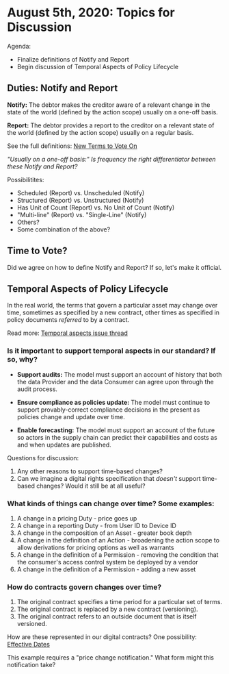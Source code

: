 # August 5th, 2020: Topics for Discussion

Agenda: 

* Finalize definitions of Notify and Report
* Begin discussion of Temporal Aspects of Policy Lifecycle

## Duties: Notify and Report

**Notify:** The debtor makes the creditor aware of a relevant change in the state of the world (defined by the action scope) usually on a one-off basis.

**Report:** The debtor provides a report to the creditor on a relevant state of the world (defined by the action scope) usually on a regular basis.

See the full definitions: [New Terms to Vote On](https://github.com/w3c/market-data-odrl-profile/blob/gh-pages/NewTerms.md#to-vote)

*"Usually on a one-off basis:" Is frequency the right differentiator between these Notify and Report?*

Possibilitites:

* Scheduled (Report) vs. Unscheduled (Notify)
* Structured (Report) vs. Unstructured (Notify)
* Has Unit of Count (Report) vs. No Unit of Count (Notify)
* "Multi-line" (Report) vs. "Single-Line" (Notify)
* Others?
* Some combination of the above?

## Time to Vote?

Did we agree on how to define Notify and Report? If so, let's make it official.

## Temporal Aspects of Policy Lifecycle

In the real world, the terms that govern a particular asset may change over time, sometimes as specified by a new contract, other times as specified in policy documents *referred* to by a contract.

Read more: [Temporal aspects issue thread](https://github.com/w3c/market-data-odrl-profile/issues/14)

### Is it important to support temporal aspects in our standard? If so, why?

* **Support audits:** The model must support an account of history that both the data Provider and the data Consumer can agree upon through the audit process.

* **Ensure compliance as policies update:** The model must continue to support provably-correct compliance decisions in the present as policies change and update over time.

* **Enable forecasting:** The model must support an account of the future so actors in the supply chain can predict their capabilities and costs as and when updates are published.

Questions for discussion:

1. Any other reasons to support time-based changes?
1. Can we imagine a digital rights specification that *doesn't* support time-based changes? Would it still be at all useful?

### What kinds of things can change over time? Some examples:

1. A change in a pricing Duty - price goes up
1. A change in a reporting Duty - from User ID to Device ID
1. A change in the composition of an Asset - greater book depth
1. A change in the definition of an Action - broadening the action scope to allow derivations for pricing options as well as warrants
1. A change in the definition of a Permission - removing the condition that the consumer's access control system be deployed by a vendor
1. A change in the definition of a Permission - adding a new asset

### How do contracts govern changes over time?

1. The original contract specifies a time period for a particular set of terms.
1. The original contract is replaced by a new contract (versioning).
1. The original contract refers to an outside document that is itself versioned.

How are these represented in our digital contracts? One possibility: [Effective Dates](https://github.com/w3c/market-data-odrl-profile/issues/14#issuecomment-668152057)

This example requires a "price change notification." What form might this notification take?

